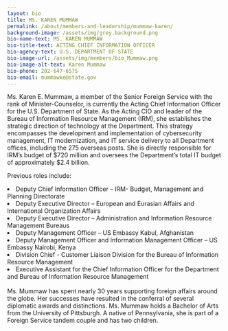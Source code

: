 ```yaml
---
layout: bio
title: MS. KAREN MUMMAW
permalink: /about/members-and-leadership/mummaw-karen/
background-image: /assets/img/grey.background.png
bio-name-text: MS. KAREN MUMMAW
bio-title-text: ACTING CHIEF INFORMATION OFFICER
bio-agency-text: U.S. DEPARTMENT OF STATE
bio-image-url: /assets/img/members/bio_Mummaw.png
bio-image-alt-text: Karen Mummaw
bio-phone: 202-647-6575
bio-email: mummawke@state.gov
---
```

Ms. Karen E. Mummaw, a member of the Senior Foreign Service with the rank of Minister-Counselor, is currently the Acting Chief Information Officer for the U.S. Department of State.  As the Acting CIO and leader of the Bureau of Information Resource Management (IRM), she establishes the strategic direction of technology at the Department.  This strategy encompasses the development and implementation of cybersecurity management, IT modernization, and IT service delivery to all Department offices, including the 275 overseas posts.  She is directly responsible for IRM’s budget of $720 million and oversees the Department’s total IT budget of approximately $2.4 billion.

Previous roles include:
<li>Deputy Chief Information Officer – IRM- Budget, Management and Planning Directorate</li>
<li>Deputy Executive Director – European and Eurasian Affairs and International Organization Affairs</li>
<li>Deputy Executive Director – Administration and Information Resource Management Bureaus</li>
<li>Deputy Management Officer – US Embassy Kabul, Afghanistan</li>
<li>Deputy Management Officer and Information Management Officer – US Embassy Nairobi, Kenya</li>
<li>Division Chief - Customer Liaison Division for the Bureau of Information Resource Management</li>
<li>Executive Assistant for the Chief Information Officer for the Department and Bureau of Information Resource Management</li>
<br/>
Ms. Mummaw has spent nearly 30 years supporting foreign affairs around the globe.  Her successes have resulted in the conferral of several diplomatic awards and distinctions.  Ms. Mummaw holds a Bachelor of Arts from the University of Pittsburgh.  A native of Pennsylvania, she is part of a Foreign Service tandem couple and has two children.
